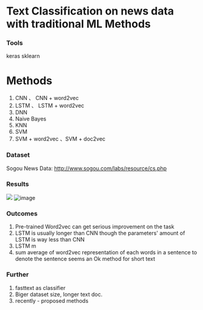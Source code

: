 # Text Classification on news data with traditional ML Methods



### Tools

keras
sklearn

# Methods 

1. CNN 、 CNN + word2vec
2. LSTM 、 LSTM + word2vec
3. DNN
4. Naive Bayes
5. KNN
6. SVM
7. SVM + word2vec 、SVM + doc2vec



### Dataset

Sogou News Data:
http://www.sogou.com/labs/resource/cs.php


### Results

![](https://git.oschina.net/uploads/images/2017/0724/105517_0327b8f1_1452419.png "")
![image](http://github.com/MikeTianDS/Research-on-NLP/raw/master/Text%20Classification/images/res_ml.jpg)

### Outcomes

1. Pre-trained Word2vec can get serious improvement on the task
2. LSTM is usually longer than CNN though the parameters' amount of LSTM is way less than CNN
3. LSTM m
4. sum average of word2vec representation of each words in a sentence to denote the sentence seems an Ok method for short text

### Further

1. fasttext as classifier
2. Biger dataset size, longer text doc.
3. recently - proposed methods


